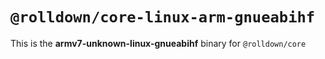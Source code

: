 # `@rolldown/core-linux-arm-gnueabihf`

This is the **armv7-unknown-linux-gnueabihf** binary for `@rolldown/core`
